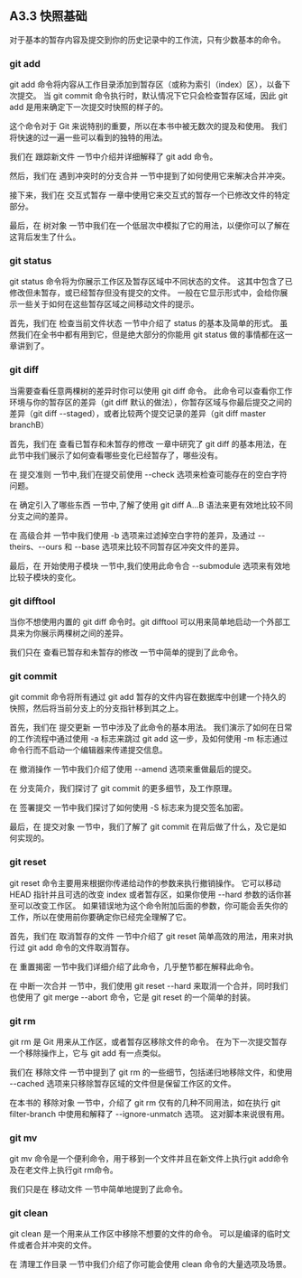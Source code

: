 ## A3.3 快照基础

对于基本的暂存内容及提交到你的历史记录中的工作流，只有少数基本的命令。

### git add

git add 命令将内容从工作目录添加到暂存区（或称为索引（index）区），以备下次提交。 当 git commit 命令执行时，默认情况下它只会检查暂存区域，因此 git add 是用来确定下一次提交时快照的样子的。

这个命令对于 Git 来说特别的重要，所以在本书中被无数次的提及和使用。 我们将快速的过一遍一些可以看到的独特的用法。

我们在 跟踪新文件 一节中介绍并详细解释了 git add 命令。

然后，我们在 遇到冲突时的分支合并 一节中提到了如何使用它来解决合并冲突。

接下来，我们在 交互式暂存 一章中使用它来交互式的暂存一个已修改文件的特定部分。

最后，在 树对象 一节中我们在一个低层次中模拟了它的用法，以便你可以了解在这背后发生了什么。

### git status

git status 命令将为你展示工作区及暂存区域中不同状态的文件。 这其中包含了已修改但未暂存，或已经暂存但没有提交的文件。 一般在它显示形式中，会给你展示一些关于如何在这些暂存区域之间移动文件的提示。

首先，我们在 检查当前文件状态 一节中介绍了 status 的基本及简单的形式。 虽然我们在全书中都有用到它，但是绝大部分的你能用 git status 做的事情都在这一章讲到了。

### git diff

当需要查看任意两棵树的差异时你可以使用 git diff 命令。 此命令可以查看你工作环境与你的暂存区的差异（git diff 默认的做法），你暂存区域与你最后提交之间的差异（git diff --staged），或者比较两个提交记录的差异（git diff master branchB）

首先，我们在 查看已暂存和未暂存的修改 一章中研究了 git diff 的基本用法，在此节中我们展示了如何查看哪些变化已经暂存了，哪些没有。

在 提交准则 一节中,我们在提交前使用 --check 选项来检查可能存在的空白字符问题。

在 确定引入了哪些东西 一节中,了解了使用 git diff A...B 语法来更有效地比较不同分支之间的差异。

在 高级合并 一节中我们使用 -b 选项来过滤掉空白字符的差异，及通过 --theirs、--ours 和 --base 选项来比较不同暂存区冲突文件的差异。

最后，在 开始使用子模块 一节中,我们使用此命令合 --submodule 选项来有效地比较子模块的变化。

### git difftool

当你不想使用内置的 git diff 命令时。git difftool 可以用来简单地启动一个外部工具来为你展示两棵树之间的差异。

我们只在 查看已暂存和未暂存的修改 一节中简单的提到了此命令。

### git commit

git commit 命令将所有通过 git add 暂存的文件内容在数据库中创建一个持久的快照，然后将当前分支上的分支指针移到其之上。

首先，我们在 提交更新 一节中涉及了此命令的基本用法。 我们演示了如何在日常的工作流程中通过使用 -a 标志来跳过 git add 这一步，及如何使用 -m 标志通过命令行而不启动一个编辑器来传递提交信息。

在 撤消操作 一节中我们介绍了使用 --amend 选项来重做最后的提交。

在 分支简介，我们探讨了 git commit 的更多细节，及工作原理。

在 签署提交 一节中我们探讨了如何使用 -S 标志来为提交签名加密。

最后，在 提交对象 一节中，我们了解了 git commit 在背后做了什么，及它是如何实现的。

### git reset

git reset 命令主要用来根据你传递给动作的参数来执行撤销操作。 它可以移动 HEAD 指针并且可选的改变 index 或者暂存区，如果你使用 --hard 参数的话你甚至可以改变工作区。 如果错误地为这个命令附加后面的参数，你可能会丢失你的工作，所以在使用前你要确定你已经完全理解了它。

首先，我们在 取消暂存的文件 一节中介绍了 git reset 简单高效的用法，用来对执行过 git add 命令的文件取消暂存。

在 重置揭密 一节中我们详细介绍了此命令，几乎整节都在解释此命令。

在 中断一次合并 一节中，我们使用 git reset --hard 来取消一个合并，同时我们也使用了 git merge --abort 命令，它是 git reset 的一个简单的封装。

### git rm

git rm 是 Git 用来从工作区，或者暂存区移除文件的命令。 在为下一次提交暂存一个移除操作上，它与 git add 有一点类似。

我们在 移除文件 一节中提到了 git rm 的一些细节，包括递归地移除文件，和使用 --cached 选项来只移除暂存区域的文件但是保留工作区的文件。

在本书的 移除对象 一节中，介绍了 git rm 仅有的几种不同用法，如在执行 git filter-branch 中使用和解释了 --ignore-unmatch 选项。 这对脚本来说很有用。

### git mv

git mv 命令是一个便利命令，用于移到一个文件并且在新文件上执行git add命令及在老文件上执行git rm命令。

我们只是在 移动文件 一节中简单地提到了此命令。

### git clean

git clean 是一个用来从工作区中移除不想要的文件的命令。 可以是编译的临时文件或者合并冲突的文件。

在 清理工作目录 一节中我们介绍了你可能会使用 clean 命令的大量选项及场景。